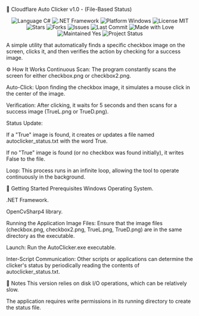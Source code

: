 🤖 Cloudflare Auto Clicker v1.0 - (File-Based Status)
<p align="center">

  <!-- Tech Stack -->
  <img src="https://img.shields.io/badge/Language-C%23-blueviolet?style=for-the-badge" alt="Language C#">
  <img src="https://img.shields.io/badge/.NET-Framework-blue?style=for-the-badge" alt=".NET Framework">
  <img src="https://img.shields.io/badge/Platform-Windows-0078D6?style=for-the-badge" alt="Platform Windows">
  <img src="https://img.shields.io/badge/License-MIT-green?style=for-the-badge" alt="License MIT">

  <!-- Project Info -->
  <img src="https://img.shields.io/github/stars/MoGLCL/CFBP?style=for-the-badge" alt="Stars">
  <img src="https://img.shields.io/github/forks/MoGLCL/CFBP?style=for-the-badge" alt="Forks">
  <img src="https://img.shields.io/github/issues/MoGLCL/CFBP?style=for-the-badge" alt="Issues">
  <img src="https://img.shields.io/github/last-commit/MoGLCL/CFBP?style=for-the-badge" alt="Last Commit">

  <!-- Extras -->
  <img src="https://img.shields.io/badge/Made%20with-Love-red?style=for-the-badge" alt="Made with Love">
  <img src="https://img.shields.io/badge/Maintained-Yes-brightgreen?style=for-the-badge" alt="Maintained Yes">
  <img src="https://img.shields.io/badge/Status-Active-success?style=for-the-badge" alt="Project Status">

</p>


A simple utility that automatically finds a specific checkbox image on the screen, clicks it, and then verifies the action by checking for a success image.

⚙️ How It Works
Continuous Scan: The program constantly scans the screen for either checkbox.png or checkbox2.png.

Auto-Click: Upon finding the checkbox image, it simulates a mouse click in the center of the image.

Verification: After clicking, it waits for 5 seconds and then scans for a success image (TrueL.png or TrueD.png).

Status Update:

If a "True" image is found, it creates or updates a file named autoclicker_status.txt with the word True.

If no "True" image is found (or no checkbox was found initially), it writes False to the file.

Loop: This process runs in an infinite loop, allowing the tool to operate continuously in the background.

🚀 Getting Started
Prerequisites
Windows Operating System.

.NET Framework.

OpenCvSharp4 library.

Running the Application
Image Files: Ensure that the image files (checkbox.png, checkbox2.png, TrueL.png, TrueD.png) are in the same directory as the executable.

Launch: Run the AutoClicker.exe executable.

Inter-Script Communication: Other scripts or applications can determine the clicker's status by periodically reading the contents of autoclicker_status.txt.

📝 Notes
This version relies on disk I/O operations, which can be relatively slow.

The application requires write permissions in its running directory to create the status file.
